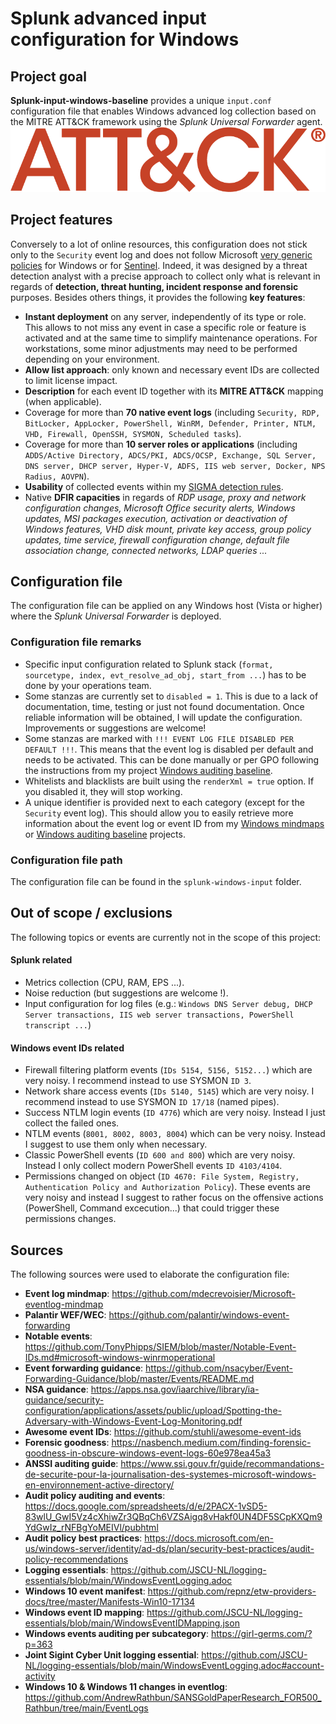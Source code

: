 # Splunk advanced input configuration for Windows

## Project goal
**Splunk-input-windows-baseline** provides a unique `input.conf` configuration file that enables Windows advanced log collection based on the MITRE ATT&CK framework using the *Splunk Universal Forwarder* agent.
![](/pictures/mitre.png)

## Project features
Conversely to a lot of online resources, this configuration does not stick only to the `Security` event log and does not follow Microsoft [very generic policies](https://learn.microsoft.com/en-us/windows-server/identity/ad-ds/plan/security-best-practices/audit-policy-recommendations) for Windows or for [Sentinel](https://learn.microsoft.com/en-us/azure/sentinel/windows-security-event-id-reference). Indeed, it was designed by a threat detection analyst with a precise approach to collect only what is relevant in regards of **detection, threat hunting, incident response and forensic** purposes. Besides others things, it provides the following **key features**:
* **Instant deployment** on any server, independently of its type or role. This allows to not miss any event in case a specific role or feature is activated and at the same time to simplify maintenance operations. For workstations, some minor adjustments may need to be performed depending on your environment.
* **Allow list approach**: only known and necessary event IDs are collected to limit license impact.
* **Description** for each event ID together with its **MITRE ATT&CK** mapping (when applicable).
* Coverage for more than **70 native event logs** (including `Security, RDP, BitLocker, AppLocker, PowerShell, WinRM, Defender, Printer, NTLM, VHD, Firewall, OpenSSH, SYSMON, Scheduled tasks`).
* Coverage for more than **10 server roles or applications** (including `ADDS/Active Directory, ADCS/PKI, ADCS/OCSP, Exchange, SQL Server, DNS server, DHCP server, Hyper-V, ADFS, IIS web server, Docker, NPS Radius, AOVPN`).
* **Usability** of collected events within my [SIGMA detection rules](https://github.com/mdecrevoisier/SIGMA-detection-rules).
* Native **DFIR capacities** in regards of *RDP usage, proxy and network configuration changes, Microsoft Office security alerts, Windows updates, MSI packages execution, activation or deactivation of Windows features, VHD disk mount, private key access, group policy updates, time service, firewall configuration change, default file association change, connected networks, LDAP queries ...*

## Configuration file
The configuration file can be applied on any Windows host (Vista or higher) where the *Splunk Universal Forwarder* is deployed. 

### Configuration file remarks
* Specific input configuration related to Splunk stack (`format, sourcetype, index, evt_resolve_ad_obj, start_from ...`) has to be done by your operations team.
* Some stanzas are currently set to `disabled = 1`. This is due to a lack of documentation, time, testing or just not found documentation. Once reliable information will be obtained, I will update the configuration. Improvements or suggestions are welcome!
* Some stanzas are marked with `!!! EVENT LOG FILE DISABLED PER DEFAULT !!!`. This means that the event log is disabled per default and needs to be activated. This can be done manually or per GPO following the instructions from my project [Windows auditing baseline](https://github.com/mdecrevoisier/Windows-auditing-baseline).
* Whitelists and blacklists are built using the `renderXml = true` option. If you disabled it, they will stop working.
* A unique identifier is provided next to each category (except for the `Security` event log). This should allow you to easily retrieve more information about the event log or event ID from my [Windows mindmaps](https://github.com/mdecrevoisier/Microsoft-eventlog-mindmap) or [Windows auditing baseline](https://github.com/mdecrevoisier/Windows-auditing-baseline) projects.

### Configuration file path
The configuration file can be found in the `splunk-windows-input` folder. 

## Out of scope / exclusions
The following topics or events are currently not in the scope of this project:

#### Splunk related
* Metrics collection (CPU, RAM, EPS ...).
* Noise reduction (but suggestions are welcome !).
* Input configuration for log files (e.g.: `Windows DNS Server debug, DHCP Server transactions, IIS web server transactions, PowerShell transcript ...`)

#### Windows event IDs related
* Firewall filtering platform events (`IDs 5154, 5156, 5152...`) which are very noisy. I recommend instead to use SYSMON `ID 3`.
* Network share access events (`IDs 5140, 5145`) which are very noisy. I recommend instead to use SYSMON `ID 17/18` (named pipes).
* Success NTLM login events (`ID 4776`) which are very noisy. Instead I just collect the failed ones.
* NTLM events (`8001, 8002, 8003, 8004`) which can be very noisy. Instead I suggest to use them only when necessary.
* Classic PowerShell events (`ID 600 and 800`) which are very noisy. Instead I only collect modern PowerShell events `ID 4103/4104`.
* Permissions changed on object (`ID 4670: File System, Registry, Authentication Policy and Authorization Policy`). These events are very noisy and instead I suggest to rather focus on the offensive actions (PowerShell, Command excecution...) that could trigger these permissions changes.

## Sources
The following sources were used to elaborate the configuration file:
* **Event log mindmap**: https://github.com/mdecrevoisier/Microsoft-eventlog-mindmap
* **Palantir WEF/WEC**: https://github.com/palantir/windows-event-forwarding
* **Notable events**: https://github.com/TonyPhipps/SIEM/blob/master/Notable-Event-IDs.md#microsoft-windows-winrmoperational
* **Event forwarding guidance**: https://github.com/nsacyber/Event-Forwarding-Guidance/blob/master/Events/README.md
* **NSA guidance**: https://apps.nsa.gov/iaarchive/library/ia-guidance/security-configuration/applications/assets/public/upload/Spotting-the-Adversary-with-Windows-Event-Log-Monitoring.pdf
* **Awesome event IDs**: https://github.com/stuhli/awesome-event-ids
* **Forensic goodness**: https://nasbench.medium.com/finding-forensic-goodness-in-obscure-windows-event-logs-60e978ea45a3
* **ANSSI auditing guide**: https://www.ssi.gouv.fr/guide/recommandations-de-securite-pour-la-journalisation-des-systemes-microsoft-windows-en-environnement-active-directory/
* **Audit policy auditing and events**: https://docs.google.com/spreadsheets/d/e/2PACX-1vSD5-83wlU_GwI5Vz4cXhiwZr3QBqCh6VZSAigq8vHakf0UN4DF5SCpKXQm9YdGwIz_rNFBgYoMEIVl/pubhtml
* **Audit policy best practices**: https://docs.microsoft.com/en-us/windows-server/identity/ad-ds/plan/security-best-practices/audit-policy-recommendations
* **Logging essentials**: https://github.com/JSCU-NL/logging-essentials/blob/main/WindowsEventLogging.adoc
* **Windows 10 event manifest**: https://github.com/repnz/etw-providers-docs/tree/master/Manifests-Win10-17134
* **Windows event ID mapping**: https://github.com/JSCU-NL/logging-essentials/blob/main/WindowsEventIDMapping.json
* **Windows events auditing per subcategory**: https://girl-germs.com/?p=363
* **Joint Sigint Cyber Unit logging essential**: https://github.com/JSCU-NL/logging-essentials/blob/main/WindowsEventLogging.adoc#account-activity
* **Windows 10 & Windows 11 changes in eventlog**: https://github.com/AndrewRathbun/SANSGoldPaperResearch_FOR500_Rathbun/tree/main/EventLogs 
